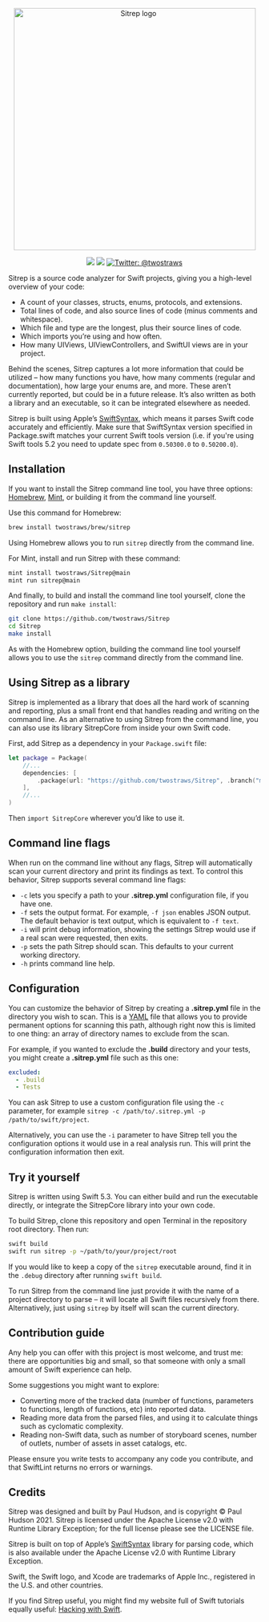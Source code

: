 <p align="center">
    <img src="https://www.hackingwithswift.com/files/sitrep/logo.png" alt="Sitrep logo" width="483" maxHeight="150" />
</p>

<p align="center">
    <img src="https://img.shields.io/badge/Swift-5.4-blueviolet.svg" />
    <img src="https://github.com/twostraws/Sitrep/workflows/Unittests/badge.svg"/>
    <a href="https://twitter.com/twostraws">
        <img src="https://img.shields.io/badge/Contact-@twostraws-lightgrey.svg?style=flat" alt="Twitter: @twostraws" />
    </a>
</p>

Sitrep is a source code analyzer for Swift projects, giving you a high-level overview of your code:

- A count of your classes, structs, enums, protocols, and extensions.
- Total lines of code, and also source lines of code (minus comments and whitespace).
- Which file and type are the longest, plus their source lines of code.
- Which imports you’re using and how often.
- How many UIViews, UIViewControllers, and SwiftUI views are in your project.

Behind the scenes, Sitrep captures a lot more information that could be utilized – how many functions you have, how many comments (regular and documentation), how large your enums are, and more. These aren’t currently reported, but could be in a future release. It’s also written as both a library and an executable, so it can be integrated elsewhere as needed.

Sitrep is built using Apple’s [SwiftSyntax](https://github.com/apple/swift-syntax), which means it parses Swift code accurately and efficiently. Make sure that SwiftSyntax version specified in Package.swift matches your current Swift tools version (i.e. if you're using Swift tools 5.2 you need to update spec from `0.50300.0` to `0.50200.0`).


## Installation

If you want to install the Sitrep command line tool, you have three options: [Homebrew](https://brew.sh), [Mint](https://github.com/yonaskolb/Mint), or building it from the command line yourself.

Use this command for Homebrew:

```bash
brew install twostraws/brew/sitrep
```

Using Homebrew allows you to run `sitrep` directly from the command line.

For Mint, install and run Sitrep with these command:

```bash
mint install twostraws/Sitrep@main
mint run sitrep@main
```

And finally, to build and install the command line tool yourself, clone the repository and run `make install`:

```bash
git clone https://github.com/twostraws/Sitrep
cd Sitrep
make install
```

As with the Homebrew option, building the command line tool yourself allows you to use the `sitrep` command directly from the command line.


## Using Sitrep as a library

Sitrep is implemented as a library that does all the hard work of scanning and reporting, plus a small front end that handles reading and writing on the command line. As an alternative to using Sitrep from the command line, you can also use its library SitrepCore from inside your own Swift code.

First, add Sitrep as a dependency in your `Package.swift` file:

```swift
let package = Package(
    //...
    dependencies: [
        .package(url: "https://github.com/twostraws/Sitrep", .branch("master"))
    ],
    //...
)
```

Then `import SitrepCore` wherever you’d like to use it.



## Command line flags

When run on the command line without any flags, Sitrep will automatically scan your current directory and print its findings as text. To control this behavior, Sitrep supports several command line flags:

- `-c` lets you specify a path to your **.sitrep.yml** configuration file, if you have one.
- `-f` sets the output format. For example, `-f json` enables JSON output. The default behavior is text output, which is equivalent to `-f text`.
- `-i` will print debug information, showing the settings Sitrep would use if a real scan were requested, then exits.
- `-p` sets the path Sitrep should scan. This defaults to your current working directory. 
- `-h` prints command line help.


## Configuration

You can customize the behavior of Sitrep by creating a **.sitrep.yml** file in the directory you wish to scan. This is a [YAML](https://en.wikipedia.org/wiki/YAML) file that allows you to provide permanent options for scanning this path, although right now this is limited to one thing: an array of directory names to exclude from the scan.

For example, if you wanted to exclude the **.build** directory and your tests, you might create a **.sitrep.yml** file such as this one:

```yaml
excluded:
  - .build
  - Tests
```

You can ask Sitrep to use a custom configuration file using the `-c` parameter, for example `sitrep -c /path/to/.sitrep.yml -p /path/to/swift/project`.

Alternatively, you can use the `-i` parameter to have Sitrep tell you the configuration options it would use in a real analysis run. This will print the configuration information then exit.


## Try it yourself

Sitrep is written using Swift 5.3. You can either build and run the executable directly, or integrate the SitrepCore library into your own code.

To build Sitrep, clone this repository and open Terminal in the repository root directory. Then run:

```bash
swift build
swift run sitrep -p ~/path/to/your/project/root
```

If you would like to keep a copy of the `sitrep` executable around, find it in the `.debug` directory after running `swift build`.

To run Sitrep from the command line just provide it with the name of a project directory to parse – it will locate all Swift files recursively from there. Alternatively, just using `sitrep` by itself will scan the current directory.


## Contribution guide

Any help you can offer with this project is most welcome, and trust me: there are opportunities big and small, so that someone with only a small amount of Swift experience can help.

Some suggestions you might want to explore:

- Converting more of the tracked data (number of functions, parameters to functions, length of functions, etc) into reported data.
- Reading more data from the parsed files, and using it to calculate things such as cyclomatic complexity.
- Reading non-Swift data, such as number of storyboard scenes, number of outlets, number of assets in asset catalogs, etc.

Please ensure you write tests to accompany any code you contribute, and that SwiftLint returns no errors or warnings.


## Credits

Sitrep was designed and built by Paul Hudson, and is copyright © Paul Hudson 2021. Sitrep is licensed under the Apache License v2.0 with Runtime Library Exception; for the full license please see the LICENSE file.

Sitrep is built on top of Apple’s [SwiftSyntax](https://github.com/apple/swift-syntax) library for parsing code, which is also available under the Apache License v2.0 with Runtime Library Exception.

Swift, the Swift logo, and Xcode are trademarks of Apple Inc., registered in the U.S. and other countries.

If you find Sitrep useful, you might find my website full of Swift tutorials equally useful: [Hacking with Swift](https://www.hackingwithswift.com).
